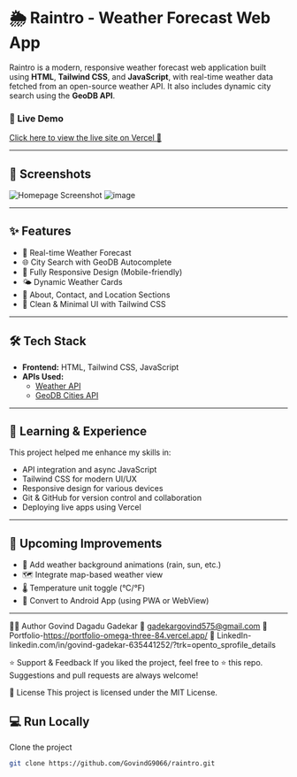# 🌦️ Raintro - Weather Forecast Web App

Raintro is a modern, responsive weather forecast web application built using **HTML**, **Tailwind CSS**, and **JavaScript**, with real-time weather data fetched from an open-source weather API. It also includes dynamic city search using the **GeoDB API**.

### 🔗 Live Demo
[Click here to view the live site on Vercel 🚀](https://raintro.vercel.app)

---

## 📸 Screenshots

![Homepage Screenshot](link-to-screenshot-image)
![image](https://github.com/user-attachments/assets/12a6c10b-dffd-4284-bb8b-f7f27702ff5d)


---

## ✨ Features

- 📍 Real-time Weather Forecast
- 🌐 City Search with GeoDB Autocomplete
- 📱 Fully Responsive Design (Mobile-friendly)
- 🌤️ Dynamic Weather Cards
- 📌 About, Contact, and Location Sections
- 🌙 Clean & Minimal UI with Tailwind CSS

---

## 🛠️ Tech Stack

- **Frontend:** HTML, Tailwind CSS, JavaScript
- **APIs Used:**
  - [Weather API](https://openweathermap.org/api)
  - [GeoDB Cities API](https://rapidapi.com/wirefreethought/api/geodb-cities)

---

## 🧠 Learning & Experience

This project helped me enhance my skills in:
- API integration and async JavaScript
- Tailwind CSS for modern UI/UX
- Responsive design for various devices
- Git & GitHub for version control and collaboration
- Deploying live apps using Vercel

---

## 🚀 Upcoming Improvements

- 🌈 Add weather background animations (rain, sun, etc.)
- 🗺️ Integrate map-based weather view
- 🌡️ Temperature unit toggle (°C/°F)
- 📲 Convert to Android App (using PWA or WebView)

---

🙋‍♂️ Author
Govind Dagadu Gadekar
📧 gadekargovind575@gmail.com
🔗 Portfolio-https://portfolio-omega-three-84.vercel.app/
🔗 LinkedIn-linkedin.com/in/govind-gadekar-635441252/?trk=opento_sprofile_details

⭐️ Support & Feedback
If you liked the project, feel free to ⭐️ this repo.
Suggestions and pull requests are always welcome!

📄 License
This project is licensed under the MIT License.

## 💻 Run Locally

Clone the project

```bash
git clone https://github.com/GovindG9066/raintro.git
